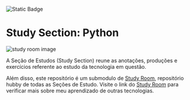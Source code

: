 ![Static Badge](https://img.shields.io/badge/status-on%20going-purple)

# Study Section: Python
![study room image](https://img.freepik.com/free-photo/book-composition-with-open-book_23-2147690555.jpg)

A Seção de Estudos (Study Section) reune as anotações, produções e exercícios referente ao estudo da tecnologia em questão.

Além disso, este repositório é um submodulo de [Study Room](https://github.com/RonanBenitis/studyRoom/tree/main), repositório hubby de todas as Seções de Estudo. Visite o link do [Study Room](https://github.com/RonanBenitis/studyRoom/tree/main) para verificar mais sobre meu aprendizado de outras tecnologias.